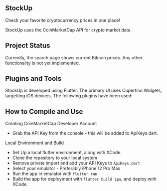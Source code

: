 ## StockUp

Check your favorite cryptocurrency prices in one place! 

StockUp uses the CoinMarketCap API for crypto market data.

## Project Status

Currently, the search page shows current Bitcoin prices. Any other functionality is not yet implemented.

## Plugins and Tools

StockUp is developed using Flutter. The primary UI uses Cupertino Widgets, targetting iOS devices. The following plugins have been used:

## How to Compile and Use

Creating CoinMarketCap Developer Account
- Grab the API Key from the console - this will be added to ApiKeys.dart.

Local Environment and Build
- Set Up a local flutter environment, along with XCode.
- Clone the repository to your local system
- Remove private import and add your API Keys to `ApiKeys.dart`
- Select your emulator - Preferably iPhone 12 Pro Max
- Run the app in emulator with `flutter run`
- Build the app for deployment with `flutter build ipa`, and deploy with XCode.